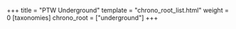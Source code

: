 +++
title = "PTW Underground"
template = "chrono_root_list.html"
weight = 0
[taxonomies]
chrono_root = ["underground"]
+++

